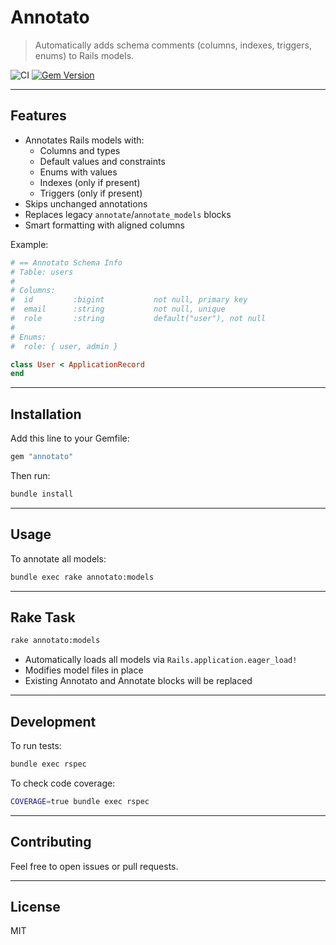 # Annotato

> Automatically adds schema comments (columns, indexes, triggers, enums) to Rails models.

![CI](https://github.com/boserh/annotato/actions/workflows/ci.yml/badge.svg)
[![Gem Version](https://badge.fury.io/rb/annotato.svg)](https://badge.fury.io/rb/annotato)

---

## Features

- Annotates Rails models with:
  - Columns and types
  - Default values and constraints
  - Enums with values
  - Indexes (only if present)
  - Triggers (only if present)
- Skips unchanged annotations
- Replaces legacy `annotate`/`annotate_models` blocks
- Smart formatting with aligned columns

Example:

```ruby
# == Annotato Schema Info
# Table: users
#
# Columns:
#  id         :bigint           not null, primary key
#  email      :string           not null, unique
#  role       :string           default("user"), not null
#
# Enums:
#  role: { user, admin }

class User < ApplicationRecord
end
```

---

## Installation

Add this line to your Gemfile:

```ruby
gem "annotato"
```

Then run:

```bash
bundle install
```

---

## Usage

To annotate all models:

```bash
bundle exec rake annotato:models
```

---

## Rake Task

```bash
rake annotato:models
```

- Automatically loads all models via `Rails.application.eager_load!`
- Modifies model files in place
- Existing Annotato and Annotate blocks will be replaced

---

## Development

To run tests:

```bash
bundle exec rspec
```

To check code coverage:

```bash
COVERAGE=true bundle exec rspec
```

---

## Contributing

Feel free to open issues or pull requests.

---

## License

MIT
